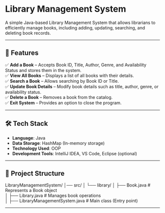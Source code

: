 # Library Management System  

A simple Java-based Library Management System that allows librarians to efficiently manage books, including adding, updating, searching, and deleting book records.  

---

## 🚀 Features  

✅ **Add a Book** – Accepts Book ID, Title, Author, Genre, and Availability Status and stores them in the system.  
✅ **View All Books** – Displays a list of all books with their details.  
✅ **Search a Book** – Allows searching by Book ID or Title.  
✅ **Update Book Details** – Modify book details such as title, author, genre, or availability status.  
✅ **Delete a Book** – Removes a book from the catalog.  
✅ **Exit System** – Provides an option to close the program.  

---

## 🛠 Tech Stack  

- **Language**: Java  
- **Data Storage**: HashMap (In-memory storage)
- **Technology Used**: OOP
- **Development Tools**: IntelliJ IDEA, VS Code, Eclipse (optional)  

---

## 📂 Project Structure

LibraryManagementSystem/
│── src/
│   └── library/
│       ├── Book.java                  # Represents a Book object  
│       ├── Library.java               # Manages book operations  
│       ├── LibraryManagementSystem.java  # Main class (Entry point)  

---



